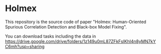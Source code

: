 # Holmex
This repository is the source code of paper "Holmex: Human-Oriented Spurious Correlation Detection and Black-box Model Fixing".

You can download tasks including the data in https://drive.google.com/drive/folders/1z149u0mL87ZFkFsIKhI4n8yMN7kYC6mh?usp=sharing
